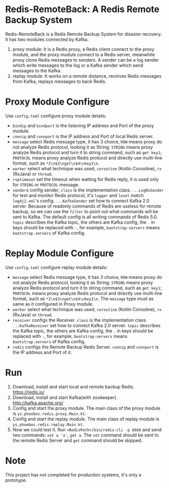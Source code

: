 # Redis-RemoteBack: A Redis Remote Backup System

Redis-RemoteBack is a Redis Remote Backup System for disaster recovery. It has two modules connected by Kafka.
1. proxy module: It is a Redis proxy, a Redis client connect to the proxy module, and the proxy module connect to a Redis server, 
meanwhile proxy clone Redis messages to senders.
A sender can be a log sender which write messages to the log or a Kafka sender which send messages to the Kafka.
2. replay module: It works on a remote distance, receives Redis messages from Kafka, replays messages to back Redis.


# Proxy Module Configure
Use `config.toml` configure proxy module details:
* `bindip` and `bindport` is the listening IP address and Port of the proxy module.
* `connip` and `connport` is the IP address and Port of local Redis server.
* `message` select Redis message type, it has 3 choice, `ROW` means proxy do not analyze Redis protocol, looking it as String;
`STRING` means proxy analyze Redis protocol and turn it to string command, such as `get key1`; 
`PROTOCOL` means proxy analyze Redis protocol and directly use multi-line  format, such as `*2\n$3\nget\n$4\nkey1\n`.
* `worker` select what technique was used, `coroutine` (Kotlin Coroutine), `rx` (RxJava) or `thread`.
* `rsptimeout` set the timeout when waiting for Redis reply, it is used only for `STRING` or `PROTOCOL` message.
* `sender`s config sender, `class` is the implementation class. `...LogRxSender` for test and monitor Redis protocol, 
it's `logger` and `level` match `log4j2.xml`'s config.
`...KafkaSender` set how to connect Kafka 2.0 server. Because of readonly commands of Redis are useless for remote backup, so 
we can use the `filter` to point out what commands will be sent to Kafka. The default config is all writing commands of Redis 5.0. 
`topic` describes the Kafka topic, the others are Kafka config, the `.` in keys should be replaced with `-`, for example, 
`bootstrap-servers` means `bootstrap.servers` of Kafka config.

# Replay Module Configure
Use `config.toml` configure replay module details:
* `message` select Redis message type, it has 3 choice, `ROW` means proxy do not analyze Redis protocol, looking it as String;
`STRING` means proxy analyze Redis protocol and turn it to string command, such as `get key1`; 
`PROTOCOL` means proxy analyze Redis protocol and directly use multi-line  format, such as `*2\n$3\nget\n$4\nkey1\n`.
The `message` type must as same as it configured in Proxy module.
* `worker` select what technique was used, `coroutine` (Kotlin Coroutine), `rx` (RxJava) or `thread`.
* `receiver` configs the Receiver. `class` is the implementation class.  
`...KafkaReceiver` set how to connect Kafka 2.0 server. `topic` describes the Kafka topic, the others are Kafka config,
 the `.` in keys should be replaced with `-`, for example, `bootstrap-servers` means `bootstrap.servers` of Kafka config.
* `redis` configs the Remote Backup Redis Server. `connip` and `connport` is the IP address and Port of it.

# Run
1. Download, install and start local and remote backup Redis. https://redis.io/
2. Download, install and start Kafka(with zookeeper). http://kafka.apache.org/
3. Config and start the proxy module. The main class of the proxy module is `ys.phoebos.redis.proxy.Main.kt`.
4. Config and start the replay module. The main class of replay module is `ys.phoebos.redis.replay.Main.kt`.
5. Now we could test it. Run `<RedisPath>/bin/redis-cli -p 6666` and send two commands: `set a 'a'`, `get a`.
The `set` command should be sent to the remote Redis Server and `get` command should be skipped.

# Note
This project has not completed for production systems, it's only a prototype.
